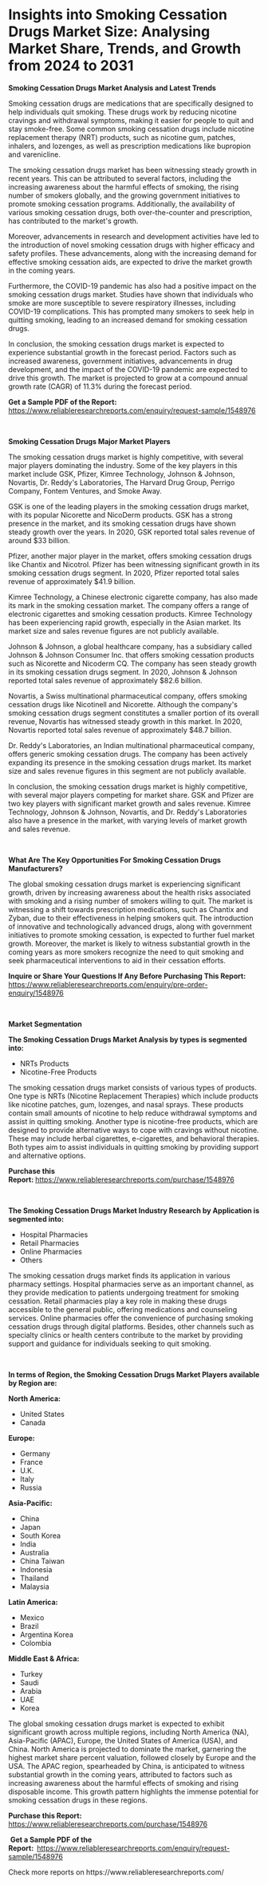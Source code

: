<p><h1>Insights into Smoking Cessation Drugs Market Size: Analysing Market Share, Trends, and Growth from 2024 to 2031</h1></p><p><strong>Smoking Cessation Drugs Market Analysis and Latest Trends</strong></p>
<p><p>Smoking cessation drugs are medications that are specifically designed to help individuals quit smoking. These drugs work by reducing nicotine cravings and withdrawal symptoms, making it easier for people to quit and stay smoke-free. Some common smoking cessation drugs include nicotine replacement therapy (NRT) products, such as nicotine gum, patches, inhalers, and lozenges, as well as prescription medications like bupropion and varenicline.</p><p>The smoking cessation drugs market has been witnessing steady growth in recent years. This can be attributed to several factors, including the increasing awareness about the harmful effects of smoking, the rising number of smokers globally, and the growing government initiatives to promote smoking cessation programs. Additionally, the availability of various smoking cessation drugs, both over-the-counter and prescription, has contributed to the market's growth.</p><p>Moreover, advancements in research and development activities have led to the introduction of novel smoking cessation drugs with higher efficacy and safety profiles. These advancements, along with the increasing demand for effective smoking cessation aids, are expected to drive the market growth in the coming years.</p><p>Furthermore, the COVID-19 pandemic has also had a positive impact on the smoking cessation drugs market. Studies have shown that individuals who smoke are more susceptible to severe respiratory illnesses, including COVID-19 complications. This has prompted many smokers to seek help in quitting smoking, leading to an increased demand for smoking cessation drugs.</p><p>In conclusion, the smoking cessation drugs market is expected to experience substantial growth in the forecast period. Factors such as increased awareness, government initiatives, advancements in drug development, and the impact of the COVID-19 pandemic are expected to drive this growth. The market is projected to grow at a compound annual growth rate (CAGR) of 11.3% during the forecast period.</p></p>
<p><strong>Get a Sample PDF of the Report:&nbsp;</strong> <a href="https://www.reliableresearchreports.com/enquiry/request-sample/1548976">https://www.reliableresearchreports.com/enquiry/request-sample/1548976</a></p>
<p>&nbsp;</p>
<p><strong>Smoking Cessation Drugs Major Market Players</strong></p>
<p><p>The smoking cessation drugs market is highly competitive, with several major players dominating the industry. Some of the key players in this market include GSK, Pfizer, Kimree Technology, Johnson & Johnson, Novartis, Dr. Reddy's Laboratories, The Harvard Drug Group, Perrigo Company, Fontem Ventures, and Smoke Away.</p><p>GSK is one of the leading players in the smoking cessation drugs market, with its popular Nicorette and NicoDerm products. GSK has a strong presence in the market, and its smoking cessation drugs have shown steady growth over the years. In 2020, GSK reported total sales revenue of around $33 billion.</p><p>Pfizer, another major player in the market, offers smoking cessation drugs like Chantix and Nicotrol. Pfizer has been witnessing significant growth in its smoking cessation drugs segment. In 2020, Pfizer reported total sales revenue of approximately $41.9 billion.</p><p>Kimree Technology, a Chinese electronic cigarette company, has also made its mark in the smoking cessation market. The company offers a range of electronic cigarettes and smoking cessation products. Kimree Technology has been experiencing rapid growth, especially in the Asian market. Its market size and sales revenue figures are not publicly available.</p><p>Johnson & Johnson, a global healthcare company, has a subsidiary called Johnson & Johnson Consumer Inc. that offers smoking cessation products such as Nicorette and Nicoderm CQ. The company has seen steady growth in its smoking cessation drugs segment. In 2020, Johnson & Johnson reported total sales revenue of approximately $82.6 billion.</p><p>Novartis, a Swiss multinational pharmaceutical company, offers smoking cessation drugs like Nicotinell and Nicorette. Although the company's smoking cessation drugs segment constitutes a smaller portion of its overall revenue, Novartis has witnessed steady growth in this market. In 2020, Novartis reported total sales revenue of approximately $48.7 billion.</p><p>Dr. Reddy's Laboratories, an Indian multinational pharmaceutical company, offers generic smoking cessation drugs. The company has been actively expanding its presence in the smoking cessation drugs market. Its market size and sales revenue figures in this segment are not publicly available.</p><p>In conclusion, the smoking cessation drugs market is highly competitive, with several major players competing for market share. GSK and Pfizer are two key players with significant market growth and sales revenue. Kimree Technology, Johnson & Johnson, Novartis, and Dr. Reddy's Laboratories also have a presence in the market, with varying levels of market growth and sales revenue.</p></p>
<p>&nbsp;</p>
<p><strong>What Are The Key Opportunities For Smoking Cessation Drugs Manufacturers?</strong></p>
<p><p>The global smoking cessation drugs market is experiencing significant growth, driven by increasing awareness about the health risks associated with smoking and a rising number of smokers willing to quit. The market is witnessing a shift towards prescription medications, such as Chantix and Zyban, due to their effectiveness in helping smokers quit. The introduction of innovative and technologically advanced drugs, along with government initiatives to promote smoking cessation, is expected to further fuel market growth. Moreover, the market is likely to witness substantial growth in the coming years as more smokers recognize the need to quit smoking and seek pharmaceutical interventions to aid in their cessation efforts.</p></p>
<p><strong>Inquire or Share Your Questions If Any Before Purchasing This Report:</strong> <a href="https://www.reliableresearchreports.com/enquiry/pre-order-enquiry/1548976">https://www.reliableresearchreports.com/enquiry/pre-order-enquiry/1548976</a></p>
<p>&nbsp;</p>
<p><strong>Market Segmentation</strong></p>
<p><strong>The Smoking Cessation Drugs Market Analysis by types is segmented into:</strong></p>
<p><ul><li>NRTs Products</li><li>Nicotine-Free Products</li></ul></p>
<p><p>The smoking cessation drugs market consists of various types of products. One type is NRTs (Nicotine Replacement Therapies) which include products like nicotine patches, gum, lozenges, and nasal sprays. These products contain small amounts of nicotine to help reduce withdrawal symptoms and assist in quitting smoking. Another type is nicotine-free products, which are designed to provide alternative ways to cope with cravings without nicotine. These may include herbal cigarettes, e-cigarettes, and behavioral therapies. Both types aim to assist individuals in quitting smoking by providing support and alternative options.</p></p>
<p><strong>Purchase this Report:&nbsp;</strong><a href="https://www.reliableresearchreports.com/purchase/1548976">https://www.reliableresearchreports.com/purchase/1548976</a></p>
<p>&nbsp;</p>
<p><strong>The Smoking Cessation Drugs Market Industry Research by Application is segmented into:</strong></p>
<p><ul><li>Hospital Pharmacies</li><li>Retail Pharmacies</li><li>Online Pharmacies</li><li>Others</li></ul></p>
<p><p>The smoking cessation drugs market finds its application in various pharmacy settings. Hospital pharmacies serve as an important channel, as they provide medication to patients undergoing treatment for smoking cessation. Retail pharmacies play a key role in making these drugs accessible to the general public, offering medications and counseling services. Online pharmacies offer the convenience of purchasing smoking cessation drugs through digital platforms. Besides, other channels such as specialty clinics or health centers contribute to the market by providing support and guidance for individuals seeking to quit smoking.</p></p>
<p>&nbsp;</p>
<p><strong>In terms of Region, the Smoking Cessation Drugs Market Players available by Region are:</strong></p>
<p>
    <p> <strong> North America: </strong>
        <ul>
            <li>United States</li>
            <li>Canada</li>
        </ul>
        </p> 
    <p> <strong> Europe: </strong>
        <ul>
            <li>Germany</li>
            <li>France</li>
            <li>U.K.</li>
            <li>Italy</li>
            <li>Russia</li>
        </ul>
        </p> 
    <p> <strong> Asia-Pacific: </strong>
        <ul>
            <li>China</li>
            <li>Japan</li>
            <li>South Korea</li>
            <li>India</li>
            <li>Australia</li>
            <li>China Taiwan</li>
            <li>Indonesia</li>
            <li>Thailand</li>
            <li>Malaysia</li>
        </ul>
        </p> 
    <p> <strong> Latin America: </strong>
        <ul>
            <li>Mexico</li>
            <li>Brazil</li>
            <li>Argentina Korea</li>
            <li>Colombia</li>
        </ul>
        </p> 
    <p> <strong> Middle East & Africa: </strong>
        <ul>
            <li>Turkey</li>
            <li>Saudi</li>
            <li>Arabia</li>
            <li>UAE</li>
            <li>Korea</li>
        </ul>
    </p>
    </p>
<p><p>The global smoking cessation drugs market is expected to exhibit significant growth across multiple regions, including North America (NA), Asia-Pacific (APAC), Europe, the United States of America (USA), and China. North America is projected to dominate the market, garnering the highest market share percent valuation, followed closely by Europe and the USA. The APAC region, spearheaded by China, is anticipated to witness substantial growth in the coming years, attributed to factors such as increasing awareness about the harmful effects of smoking and rising disposable income. This growth pattern highlights the immense potential for smoking cessation drugs in these regions.</p></p>
<p><strong>Purchase this Report: </strong><a href="https://www.reliableresearchreports.com/purchase/1548976">https://www.reliableresearchreports.com/purchase/1548976</a></p>
<p>&nbsp;<strong>Get a Sample PDF of the Report:&nbsp;&nbsp;</strong><a href="https://www.reliableresearchreports.com/enquiry/request-sample/1548976">https://www.reliableresearchreports.com/enquiry/request-sample/1548976</a></p>
<p><strong></strong></p>
<p>Check more reports on https://www.reliableresearchreports.com/</p>